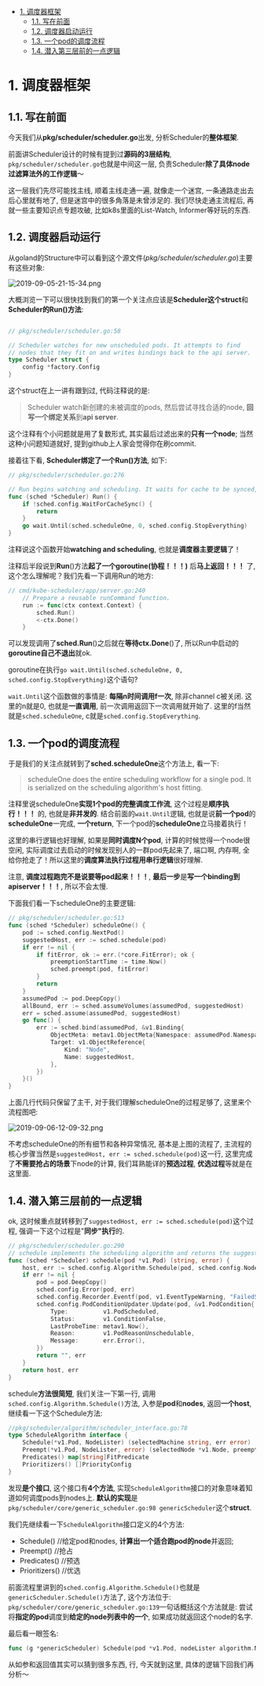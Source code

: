 
<!-- @import "[TOC]" {cmd="toc" depthFrom=1 depthTo=6 orderedList=false} -->

<!-- code_chunk_output -->

- [1. 调度器框架](#1-调度器框架)
  - [1.1. 写在前面](#11-写在前面)
  - [1.2. 调度器启动运行](#12-调度器启动运行)
  - [1.3. 一个pod的调度流程](#13-一个pod的调度流程)
  - [1.4. 潜入第三层前的一点逻辑](#14-潜入第三层前的一点逻辑)

<!-- /code_chunk_output -->

# 1. 调度器框架

## 1.1. 写在前面

今天我们从**pkg/scheduler/scheduler.go**出发, 分析Scheduler的**整体框架**. 

前面讲Scheduler设计的时候有提到过**源码的3层结构**, `pkg/scheduler/scheduler.go`也就是中间这一层, 负责Scheduler**除了具体node过滤算法外的工作逻辑**～

这一层我们先尽可能找主线, 顺着主线走通一遍, 就像走一个迷宫, 一条通路走出去后心里就有地了, 但是迷宫中的很多角落是未曾涉足的. 我们尽快走通主流程后, 再就一些主要知识点专题攻破, 比如k8s里面的List\-Watch, Informer等好玩的东西. 

## 1.2. 调度器启动运行

从goland的Structure中可以看到这个源文件(*pkg/scheduler/scheduler.go*)主要有这些对象: 

![2019-09-05-21-15-34.png](./images/2019-09-05-21-15-34.png)

大概浏览一下可以很快找到我们的第一个关注点应该是**Scheduler这个struct**和**Scheduler的Run()方法**: 

```go

// pkg/scheduler/scheduler.go:58

// Scheduler watches for new unscheduled pods. It attempts to find
// nodes that they fit on and writes bindings back to the api server.
type Scheduler struct {
	config *factory.Config
}
```

这个struct在上一讲有跟到过, 代码注释说的是: 

> Scheduler watch新创建的未被调度的pods, 然后尝试寻找合适的node, **回写一个绑定关系**到**api server**.

这个注释有个小问题就是用了复数形式, 其实最后过滤出来的**只有一个node**; 当然这种小问题知道就好, 提到github上人家会觉得你在刷commit.

接着往下看, **Scheduler绑定了一个Run()方法**, 如下: 

```go
// pkg/scheduler/scheduler.go:276

// Run begins watching and scheduling. It waits for cache to be synced, then starts a goroutine and returns immediately.
func (sched *Scheduler) Run() {
	if !sched.config.WaitForCacheSync() {
		return
	}
	go wait.Until(sched.scheduleOne, 0, sched.config.StopEverything)
}
```

注释说这个函数开始**watching and scheduling**, 也就是**调度器主要逻辑**了！

注释后半段说到**Run**()方法**起了一个goroutine(协程！！！)** 后**马上返回！！！** 了, 这个怎么理解呢？我们先看一下调用Run的地方: 

```go
// cmd/kube-scheduler/app/server.go:240
	// Prepare a reusable runCommand function.
	run := func(ctx context.Context) {
		sched.Run()
		<-ctx.Done()
	}
```

可以发现调用了**sched.Run**()之后就在**等待ctx.Done**()了, 所以Run中启动的**goroutine自己不退出**就ok. 

goroutine在执行`go wait.Until(sched.scheduleOne, 0, sched.config.StopEverything)`这个语句?

`wait.Until`这个函数做的事情是: **每隔n时间调用f一次**, 除非channel c被关闭. 这里的n就是0, 也就是**一直调用**, 前一次调用返回下一次调用就开始了. 这里的f当然就是`sched.scheduleOne`, c就是`sched.config.StopEverything`.

## 1.3. 一个pod的调度流程

于是我们的关注点就转到了**sched.scheduleOne**这个方法上, 看一下: 

> scheduleOne does the entire scheduling workflow for a single pod.  It is serialized on the scheduling algorithm's host fitting.

注释里说scheduleOne**实现1个pod的完整调度工作流**, 这个过程是**顺序执行！！！** 的, 也就是**非并发的**. 结合前面的`wait.Until`逻辑, 也就是说**前一个pod**的**scheduleOne**一完成, **一个return**, 下一个pod的**scheduleOne**立马接着执行！

这里的串行逻辑也好理解, 如果是**同时调度N个pod**, 计算的时候觉得一个node很空闲, 实际调度过去启动的时候发现别人的一群pod先起来了, 端口啊, 内存啊, 全给你抢走了！所以这里的**调度算法执行过程用串行逻辑**很好理解. 

注意, **调度过程跑完不是说要等pod起来！！！**, **最后一步**是**写一个binding到apiserver！！！**, 所以不会太慢. 

下面我们看一下scheduleOne的主要逻辑: 

```go
// pkg/scheduler/scheduler.go:513
func (sched *Scheduler) scheduleOne() {
	pod := sched.config.NextPod()
	suggestedHost, err := sched.schedule(pod)
    if err != nil {
		if fitError, ok := err.(*core.FitError); ok {
			preemptionStartTime := time.Now()
			sched.preempt(pod, fitError)
		}
		return
	}
	assumedPod := pod.DeepCopy()
	allBound, err := sched.assumeVolumes(assumedPod, suggestedHost)
	err = sched.assume(assumedPod, suggestedHost)
	go func() {
		err := sched.bind(assumedPod, &v1.Binding{
			ObjectMeta: metav1.ObjectMeta{Namespace: assumedPod.Namespace, Name: assumedPod.Name, UID: assumedPod.UID},
			Target: v1.ObjectReference{
				Kind: "Node",
				Name: suggestedHost,
			},
		})
	}()
}
```

上面几行代码只保留了主干, 对于我们理解scheduleOne的过程足够了, 这里来个流程图吧: 

![2019-09-06-12-09-32.png](./images/2019-09-06-12-09-32.png)

不考虑scheduleOne的所有细节和各种异常情况, 基本是上图的流程了, 主流程的核心步骤当然是`suggestedHost, err := sched.schedule(pod)`这一行, 这里完成了**不需要抢占的场景**下node的计算, 我们耳熟能详的**预选过程**, **优选过程**等就是在这里面. 

## 1.4. 潜入第三层前的一点逻辑

ok, 这时候重点就转移到了`suggestedHost, err := sched.schedule(pod)`这个过程, 强调一下这个过程是"**同步"执行**的. 

```go
// pkg/scheduler/scheduler.go:290
// schedule implements the scheduling algorithm and returns the suggested host.
func (sched *Scheduler) schedule(pod *v1.Pod) (string, error) {
	host, err := sched.config.Algorithm.Schedule(pod, sched.config.NodeLister)
	if err != nil {
		pod = pod.DeepCopy()
		sched.config.Error(pod, err)
		sched.config.Recorder.Eventf(pod, v1.EventTypeWarning, "FailedScheduling", "%v", err)
		sched.config.PodConditionUpdater.Update(pod, &v1.PodCondition{
			Type:          v1.PodScheduled,
			Status:        v1.ConditionFalse,
			LastProbeTime: metav1.Now(),
			Reason:        v1.PodReasonUnschedulable,
			Message:       err.Error(),
		})
		return "", err
	}
	return host, err
}
```

schedule**方法很简短**, 我们关注一下第一行, 调用`sched.config.Algorithm.Schedule()`方法, 入参是**pod**和**nodes**, 返回**一个host**, 继续看一下这个Schedule方法: 

```go
//pkg/scheduler/algorithm/scheduler_interface.go:78
type ScheduleAlgorithm interface {
	Schedule(*v1.Pod, NodeLister) (selectedMachine string, err error)
	Preempt(*v1.Pod, NodeLister, error) (selectedNode *v1.Node, preemptedPods []*v1.Pod, cleanupNominatedPods []*v1.Pod, err error)
	Predicates() map[string]FitPredicate
	Prioritizers() []PriorityConfig
}
```

发现**是个接口**, 这个接口有**4个方法**, 实现`ScheduleAlgorithm`接口的对象意味着知道如何调度pods到nodes上. **默认的实现**是`pkg/scheduler/core/generic_scheduler.go:98 genericScheduler`这个**struct**.

我们先继续看一下`ScheduleAlgorithm`接口定义的4个方法: 

- Schedule() //给定pod和nodes, **计算出一个适合跑pod的node**并返回; 
- Preempt() //抢占
- Predicates() //预选
- Prioritizers() //优选

前面流程里讲到的`sched.config.Algorithm.Schedule()`也就是`genericScheduler.Schedule()`方法了, 这个方法位于: `pkg/scheduler/core/generic_scheduler.go:139`一句话概括这个方法就是: 尝试将**指定的pod**调度到**给定的node列表中的一个**, 如果成功就返回这个node的名字. 

最后看一眼签名: 

```go
func (g *genericScheduler) Schedule(pod *v1.Pod, nodeLister algorithm.NodeLister) (string, error)
```

从如参和返回值其实可以猜到很多东西, 行, 今天就到这里, 具体的逻辑下回我们再分析～
